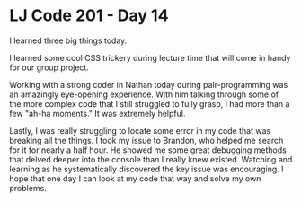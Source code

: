 # LJ Code 201 - Day 14

I learned three big things today.

I learned some cool CSS trickery during lecture time that will come in handy for our group project.

Working with a strong coder in Nathan today during pair-programming was an amazingly eye-opening experience. With him talking through some of the more complex code that I still struggled to fully grasp, I had more than a few "ah-ha moments." It was extremely helpful.

Lastly, I was really struggling to locate some error in my code that was breaking all the things. I took my issue to Brandon, who helped me search for it for nearly a half hour. He showed me some great debugging methods that delved deeper into the console than I really knew existed. Watching and learning as he systematically discovered the key issue was encouraging. I hope that one day I can look at my code that way and solve my own problems.
